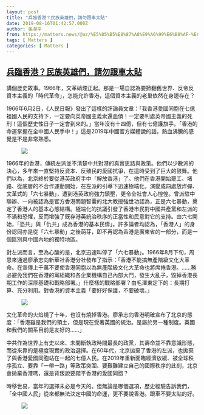 ```yaml
---
layout: post
title: "兵臨香港？民族英雄們，請勿跟車太貼"
date: 2019-08-16T01:42:57.000Z
author: 張潔平
from: https://matters.news/@az/%E5%85%B5%E8%87%A8%E9%A6%99%E6%B8%AF-%E6%B0%91%E6%97%8F%E8%8B%B1%E9%9B%84%E5%80%91-%E8%AB%8B%E5%8B%BF%E8%B7%9F%E8%BB%8A%E5%A4%AA%E8%B2%BC-zdpuB2sBx1oCmPCt9eoRak9asyDzmfSGgX33wSseSJJ367UMK
tags: [ Matters ]
categories: [ Matters ]
---
```

<!--1565919777000-->
[兵臨香港？民族英雄們，請勿跟車太貼](https://matters.news/@az/%E5%85%B5%E8%87%A8%E9%A6%99%E6%B8%AF-%E6%B0%91%E6%97%8F%E8%8B%B1%E9%9B%84%E5%80%91-%E8%AB%8B%E5%8B%BF%E8%B7%9F%E8%BB%8A%E5%A4%AA%E8%B2%BC-zdpuB2sBx1oCmPCt9eoRak9asyDzmfSGgX33wSseSJJ367UMK)
------

<div>
<p>講個歷史故事。1966年，文革硝煙正起。那是一場自認為要掀翻舊世界、反帝反資本主義的「時代革命」，怎能允許香港，這個資本主義的老巢依然在身邊存在？</p><p>1966年6月2日，《人民日報》發出了這樣的評論員文章：「我香港愛國同胞在七億祖國人民的支持下，一定要向英帝國主義索還血債！一定要判處英帝國主義的死刑！這個歷史性日子一定會到來的。」當年沒有十四億，但有七億護旗手。「香港的命運掌握在全中國人民手中！」這是2019年中國官方媒體說的話，熱血沸騰的感覺是不是非常熟悉。</p><figure class="image"><img src="https://assets.matters.news/embed/2f2220d7-f769-481a-b1cc-22151c6526b3/1412002099-51.jpg" data-asset-id="2f2220d7-f769-481a-b1cc-22151c6526b3" referrerpolicy="no-referrer"><figcaption><span></span></figcaption></figure><p>1966年的香港，傳統左派並不清楚中共對港的真實思路與政策。他們以少數派的決心，多年來一直堅持反資本、反殖民的愛國抗爭，在這時受到了巨大的鼓舞。他們以為，北京終於要從港英政府手中「解放香港」了。他們在香港開始罷工、堵路、從底層的不合作運動開始，在左派的引導下迅速極端化，演變成四處放炸彈、文革式的「六七暴動」，遭到港英政府強力鎮壓，更令全社會人心惶惶。曾派駐中聯辦、一向被認為是官方香港問題智囊的北大教授強世功認為，正是六七暴動，奠定了香港人的基本心態結構。極端化的抗議引發了香港市民對中國共產黨和左派的不滿和恐懼，反而增強了既存港英統治秩序的正當性和民意對它的支持。由六七開始，「恐共」與「仇共」成為香港的基本民情」。許多論者均認為，「香港人」的身份認同亦是從「六七暴動」之後萌芽，即不再認為香港是廣東省的一部分，而是一個區別與中國內地的獨特地區。</p><p>對左派而言，至為心酸的是，北京迅速叫停了「六七暴動」。1966年8月下旬，周恩來通過廖承志向新華社香港分社發布了指示：「香港不能搞無產階級文化大革命。在宣傳上千萬不要使香港同胞以為無產階級文化大革命也將席捲香港。……務必避免我們在香港的黨組織和各企業機構自己內部大鬥，發生大亂子，毀掉香港長期工作的深厚基礎和戰略部署。」什麼樣的戰略部署？由毛澤東定下的：長期打算、充分利用。對香港的資本主義「要好好保護，不要破壞。」</p><figure class="image"><img src="https://assets.matters.news/embed/4a2afc0e-1bec-447f-bd19-de3c8e67c91d/d-yz-ot5-xo-a-ez-muf.jpg" data-asset-id="4a2afc0e-1bec-447f-bd19-de3c8e67c91d" referrerpolicy="no-referrer"><figcaption><span></span></figcaption></figure><p>文化革命的火焰燒了十年，也沒有燒掉香港。廖承志向香港明確宣布了北京的態度：「香港雖是我們的領土，但是現在受著英國的統治。是屬於另一種制度。英國和我們的關系目前是友好的……」</p><p>中共作為世界上有史以來、未間斷執政時間最長的政黨，其壽命並不靠意識形態，而從來靠的是極度現實的政治選擇。在60年代，北京拋棄了香港的左派，也拋棄了與香港愛國同胞站在一起的七億人民。在2019年重新面臨經濟放緩、被全球秩序孤立、要靠「一帶一路」等政策突圍、要艱難建立自己的國際秩序的此刻，北京會拋棄香港嗎，還是背叛說要踏平香港的愛國同胞？</p><p>時移世易，當年的選擇未必是今天的。但無論是哪個選項，歷史經驗告訴我們，「全中國人民」從來都無法決定中國的命運，更不要說香港。跟車不要太貼的好。</p><figure class="image"><img src="https://assets.matters.news/embed/c9774ed2-04f9-49bf-8bd9-b946ecdb93f4/1563981527-9a0a1e54.jpg" data-asset-id="c9774ed2-04f9-49bf-8bd9-b946ecdb93f4" referrerpolicy="no-referrer"><figcaption><span></span></figcaption></figure>
</div>
